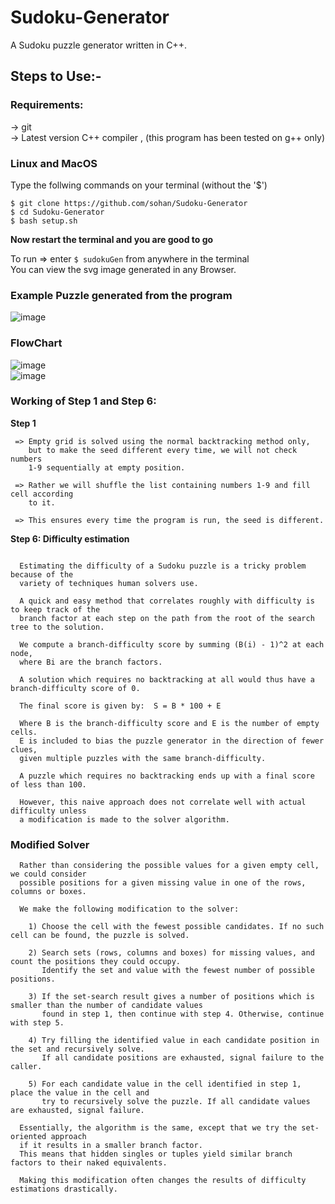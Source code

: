 # Sudoku-Generator
  
A Sudoku puzzle generator written in C++.

## Steps to Use:-  

### Requirements: 
-> git  
-> Latest version C++ compiler , (this program has been tested on g++ only)   

### Linux and MacOS

Type the follwing commands on your terminal (without the '$')  
```
$ git clone https://github.com/sohan/Sudoku-Generator
$ cd Sudoku-Generator
$ bash setup.sh
```  

**Now restart the terminal and you are good to go**  

To run => enter `$ sudokuGen` from anywhere in the terminal  
You can view the svg image generated in any Browser.  

### Example Puzzle generated from the program
![image](https://github.com/sohan/Sudoku-Generator/blob/master/images/example_puzzle.svg)  
   
### FlowChart

![image](https://github.com/sohan/Sudoku-Generator/blob/master/images/flowchart1.png)  
![image](https://github.com/sohan/Sudoku-Generator/blob/master/images/flowchart2.png)  

### Working of Step 1 and Step 6:  

**Step 1**  
```
 => Empty grid is solved using the normal backtracking method only, 
    but to make the seed different every time, we will not check numbers 
    1-9 sequentially at empty position.
    
 => Rather we will shuffle the list containing numbers 1-9 and fill cell according
    to it.
    
 => This ensures every time the program is run, the seed is different.
```  

**Step 6: Difficulty estimation** 
```
  
  Estimating the difficulty of a Sudoku puzzle is a tricky problem because of the
  variety of techniques human solvers use. 
  
  A quick and easy method that correlates roughly with difficulty is to keep track of the
  branch factor at each step on the path from the root of the search tree to the solution.

  We compute a branch-difficulty score by summing (B(i) - 1)^2 at each node, 
  where Bi are the branch factors. 
  
  A solution which requires no backtracking at all would thus have a branch-difficulty score of 0.

  The final score is given by:  S = B * 100 + E
  
  Where B is the branch-difficulty score and E is the number of empty cells. 
  E is included to bias the puzzle generator in the direction of fewer clues, 
  given multiple puzzles with the same branch-difficulty.

  A puzzle which requires no backtracking ends up with a final score of less than 100. 
  
  However, this naive approach does not correlate well with actual difficulty unless 
  a modification is made to the solver algorithm.
```   


### Modified Solver
```
  Rather than considering the possible values for a given empty cell, we could consider
  possible positions for a given missing value in one of the rows, columns or boxes.

  We make the following modification to the solver:

    1) Choose the cell with the fewest possible candidates. If no such cell can be found, the puzzle is solved.

    2) Search sets (rows, columns and boxes) for missing values, and count the positions they could occupy.
       Identify the set and value with the fewest number of possible positions.

    3) If the set-search result gives a number of positions which is smaller than the number of candidate values
       found in step 1, then continue with step 4. Otherwise, continue with step 5.

    4) Try filling the identified value in each candidate position in the set and recursively solve. 
       If all candidate positions are exhausted, signal failure to the caller.

    5) For each candidate value in the cell identified in step 1, place the value in the cell and 
       try to recursively solve the puzzle. If all candidate values are exhausted, signal failure.

  Essentially, the algorithm is the same, except that we try the set-oriented approach 
  if it results in a smaller branch factor. 
  This means that hidden singles or tuples yield similar branch factors to their naked equivalents.

  Making this modification often changes the results of difficulty estimations drastically. 
```   
